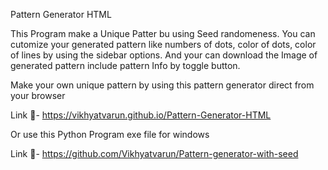 Pattern Generator HTML

This Program make a Unique Patter bu using Seed randomeness. You can cutomize your generated pattern like numbers of dots, color of dots, color of lines by using the sidebar options. And your can download the Image of generated pattern include pattern Info by toggle button.


Make your own unique pattern by using this pattern generator direct from your browser

Link 🔗- https://vikhyatvarun.github.io/Pattern-Generator-HTML

Or use this Python Program exe file for windows

Link 🔗- https://github.com/Vikhyatvarun/Pattern-generator-with-seed
